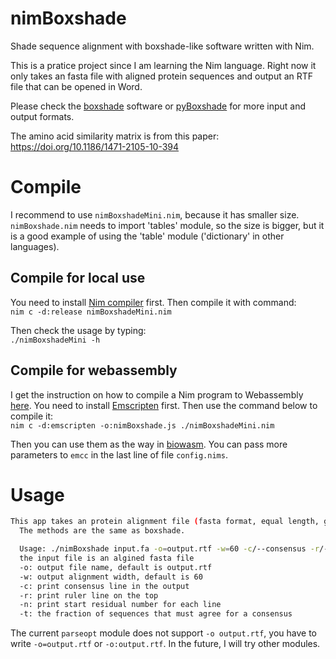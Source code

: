# nimBoxshade
Shade sequence alignment with boxshade-like software written with Nim.

This is a pratice project since I am learning the Nim language. Right now it only takes an fasta file with aligned protein sequences and output an RTF file that can be opened in Word.

Please check the [boxshade](https://github.com/pinbo/boxshade) software or [pyBoxshade](https://github.com/mdbaron42/pyBoxshade) for more input and output formats.

The amino acid similarity matrix is from this paper:
https://doi.org/10.1186/1471-2105-10-394

# Compile
I recommend to use `nimBoxshadeMini.nim`, because it has smaller size. `nimBoxshade.nim` needs to import 'tables' module, so the size is bigger, but it is a good example of using the 'table' module ('dictionary' in other languages).
## Compile for local use
You need to install [Nim compiler](https://nim-lang.org/install.html) first. Then compile it with command:  
`nim c -d:release nimBoxshadeMini.nim`

Then check the usage by typing:  
`./nimBoxshadeMini -h`

## Compile for webassembly
I get the instruction on how to compile a Nim program to Webassembly [here](https://github.com/treeform/nim_emscripten_tutorial). You need to install [Emscripten](https://emscripten.org/docs/getting_started/downloads.html) first. Then use the command below to compile it:  
`nim c -d:emscripten -o:nimBoxshade.js ./nimBoxshadeMini.nim`

Then you can use them as the way in [biowasm](https://github.com/biowasm/biowasm). You can pass more parameters to `emcc` in the last line of file `config.nims`.

# Usage

``` sh
This app takes an protein alignment file (fasta format, equal length, gaps are "-") and output a RTF file with beautiful shading.
  The methods are the same as boxshade.

  Usage: ./nimBoxshade input.fa -o=output.rtf -w=60 -c/--consensus -r/--ruler -n/--number -t/--threshold=0.5
  the input file is an algined fasta file
  -o: output file name, default is output.rtf
  -w: output alignment width, default is 60
  -c: print consensus line in the output
  -r: print ruler line on the top
  -n: print start residual number for each line
  -t: the fraction of sequences that must agree for a consensus 
```

The current `parseopt` module does not support `-o output.rtf`, you have to write `-o=output.rtf` or `-o:output.rtf`. In the future, I will try other modules.